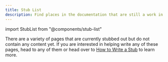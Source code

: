 ```yaml
---
title: Stub List
description: Find places in the documentation that are still a work in progress, in need of community help
---
```


import StubList from "@components/stub-list"

There are a variety of pages that are currently stubbed out but do not contain any content yet. If you are interested in helping write any of these pages, head to any of them or head over to [How to Write a Stub](/contributing/how-to-write-a-stub/) to learn more.

<StubList />
